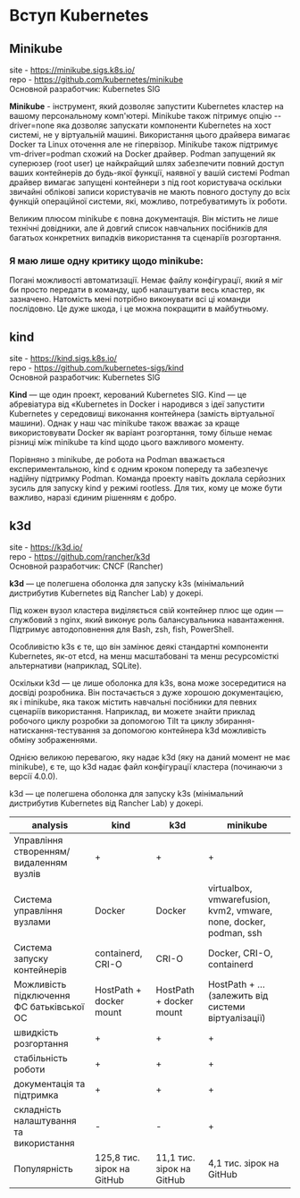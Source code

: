 # **Вступ Kubernetes**

## **Minikube**

site - https://minikube.sigs.k8s.io/  
repo - https://github.com/kubernetes/minikube  
Основной разработчик: Kubernetes SIG  

**Minikube** - інструмент, який дозволяє запустити Kubernetes кластер на вашому персональному комп'ютері.
Minikube також пітримує опцію --driver=none яка дозволяє запускати компоненти Kubernetes на хост системі, не у віртуальній машині. Використання цього драйвера вимагає Docker та Linux оточення але не гіпервізор.
Minikube також підтримує vm-driver=podman схожий на Docker драйвер. Podman запущений як суперюзер (root user) це найкрайщий шлях забезпечити повний доступ ваших контейнерів до будь-якої функції, наявної у вашій системі
Podman драйвер вимагає запущені контейнери з під root користувача оскільки звичайні облікові записи користувачів не мають повного доступу до всіх функцій операційної системи, які, можливо, потребуватимуть їх роботи.

Великим плюсом minikube є повна документація. Він містить не лише технічні довідники, але й довгий список навчальних посібників для багатьох конкретних випадків використання та сценаріїв розгортання.

### Я маю лише одну критику щодо minikube: 
Погані можливості автоматизації. Немає файлу конфігурації, який я міг би просто передати в команду, щоб налаштувати весь кластер, як зазначено. Натомість мені потрібно виконувати всі ці команди послідовно. Це дуже шкода, і це можна покращити в майбутньому.

## **kind**

site - https://kind.sigs.k8s.io/  
repo - https://github.com/kubernetes-sigs/kind  
Основной разработчик: Kubernetes SIG  

**Kind** — ще один проект, керований Kubernetes SIG. Kind — це абревіатура від «Kubernetes in Docker і народився з ідеї запустити Kubernetes у середовищі виконання контейнера (замість віртуальної машини). Однак у наш час minikube також вважає за краще використовувати Docker як варіант розгортання, тому більше немає різниці між minikube та kind щодо цього важливого моменту.

Порівняно з minikube, де робота на Podman вважається експериментальною, kind є одним кроком попереду та забезпечує надійну підтримку Podman. Команда проекту навіть доклала серйозних зусиль для запуску kind у режимі rootless. Для тих, кому це може бути важливо, наразі єдиним рішенням є добро.

## **k3d**

site - https://k3d.io/  
repo - https://github.com/rancher/k3d  
Основной разработчик: CNCF (Rancher)  

**k3d** — це полегшена оболонка для запуску k3s (мінімальний дистрибутив Kubernetes від Rancher Lab) у докері.

Під кожен вузол кластера виділяється свій контейнер плюс ще один — службовий з nginx, який виконує роль балансувальника навантаження. Підтримує автодоповнення для Bash, zsh, fish, PowerShell.

Особливістю k3s є те, що він замінює деякі стандартні компоненти Kubernetes, як-от etcd, на менш масштабовані та менш ресурсомісткі альтернативи (наприклад, SQLite). 

Оскільки k3d — це лише оболонка для k3s, вона може зосередитися на досвіді розробника. Він постачається з дуже хорошою документацією, як і minikube, яка також містить навчальні посібники для певних сценаріїв використання. Наприклад, ви можете знайти приклад робочого циклу розробки за допомогою Tilt та циклу збирання-натискання-тестування за допомогою контейнера k3d можливість обміну зображеннями.

Однією великою перевагою, яку надає k3d (яку на даний момент не має minikube), є те, що k3d надає файл конфігурації кластера (починаючи з версії 4.0.0). 

k3d — це полегшена оболонка для запуску k3s (мінімальний дистрибутив Kubernetes від Rancher Lab) у докері.


analysis | kind | k3d  | minikube
--- | --- | --- | ---
Управління створенням/видаленням вузлів | + | + | +
Система управління вузлами | Docker | Docker | virtualbox, vmwarefusion, kvm2, vmware, none, docker, podman, ssh
Система запуску контейнерів | containerd, CRI-O | CRI-O | Docker, CRI-O, containerd
Можливість підключення ФС батьківської ОС | HostPath + docker mount | HostPath + docker mount | HostPath + … (залежить від системи віртуалізації)
швидкість розгортання | + | + | +
стабільність роботи | + | + | +
документація та підтримка | + | + | +
складність налаштування та використання | - | - | +
Популярність | 125,8 тис. зірок на GitHub | 11,1 тис. зірок на GitHub | 4,1 тис. зірок на GitHub